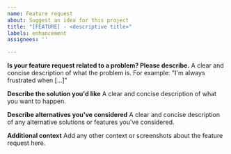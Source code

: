 ```yaml
---
name: Feature request
about: Suggest an idea for this project
title: "[FEATURE] - <descriptive title>"
labels: enhancement
assignees: ''

---
```


**Is your feature request related to a problem? Please describe.**
A clear and concise description of what the problem is. For example: "I'm always frustrated when [...]"

**Describe the solution you'd like**
A clear and concise description of what you want to happen.

**Describe alternatives you've considered**
A clear and concise description of any alternative solutions or features you've considered.

**Additional context**
Add any other context or screenshots about the feature request here.
